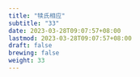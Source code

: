 ```yaml
---
title: "犊氏相应"
subtitle: "33"
date: 2023-03-28T09:07:57+08:00
lastmod: 2023-03-28T09:07:57+08:00
draft: false
brewing: false
weight: 33
---
```


